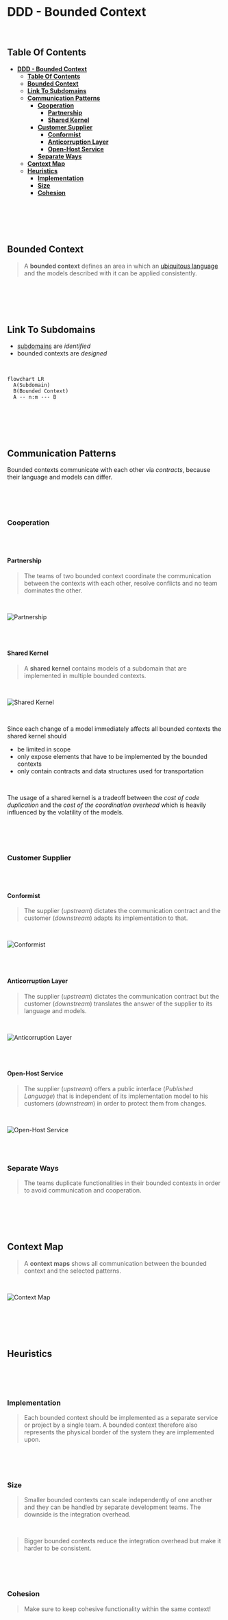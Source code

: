 # **DDD - Bounded Context**
<br>

## **Table Of Contents**

- [**DDD - Bounded Context**](#ddd---bounded-context)
  - [**Table Of Contents**](#table-of-contents)
  - [**Bounded Context**](#bounded-context)
  - [**Link To Subdomains**](#link-to-subdomains)
  - [**Communication Patterns**](#communication-patterns)
    - [**Cooperation**](#cooperation)
      - [**Partnership**](#partnership)
      - [**Shared Kernel**](#shared-kernel)
    - [**Customer Supplier**](#customer-supplier)
      - [**Conformist**](#conformist)
      - [**Anticorruption Layer**](#anticorruption-layer)
      - [**Open-Host Service**](#open-host-service)
    - [**Separate Ways**](#separate-ways)
  - [**Context Map**](#context-map)
  - [**Heuristics**](#heuristics)
    - [**Implementation**](#implementation)
    - [**Size**](#size)
    - [**Cohesion**](#cohesion)

<br>
<br>
<br>
<br>

## **Bounded Context**

> A **bounded context** defines an area in which an [ubiquitous language](./ddd-ubiquitous-language.md) and the models described with it can be applied consistently.

<br>
<br>
<br>
<br>

## **Link To Subdomains**

- [subdomains](ddd-domains.md) are *identified*
- bounded contexts are *designed*

<br>

```mermaid
flowchart LR
  A(Subdomain)
  B(Bounded Context)
  A -- n:m --- B
```

<br>
<br>
<br>
<br>

## **Communication Patterns**

Bounded contexts communicate with each other via *contracts*, because their language and models can differ.

<br>
<br>
<br>

### **Cooperation**
<br>
<br>

#### **Partnership**

> The teams of two bounded context coordinate the communication between the contexts with each other, resolve conflicts and no team dominates the other.

<br>

![Partnership](./pictures/partnership.drawio.svg)

<br>
<br>

#### **Shared Kernel**

> A **shared kernel** contains models of a subdomain that are implemented in multiple bounded contexts.

<br>

![Shared Kernel](./pictures/shared-kernel.drawio.svg)

<br>

Since each change of a model immediately affects all bounded contexts the shared kernel should
- be limited in scope
- only expose elements that have to be implemented by the bounded contexts
- only contain contracts and data structures used for transportation

<br>

The usage of a shared kernel is a tradeoff between the *cost of code duplication* and the *cost of the coordination overhead* which is heavily influenced by the volatility of the models.

<br>
<br>
<br>

### **Customer Supplier**
<br>
<br>

#### **Conformist**

> The supplier (*upstream*) dictates the communication contract and the customer (*downstream*) adapts its implementation to that.

<br>

![Conformist](./pictures/conformist.drawio.svg)

<br>
<br>

#### **Anticorruption Layer**

> The supplier (*upstream*) dictates the communication contract but the customer (*downstream*)  translates the answer of the supplier to its language and models.

<br>

![Anticorruption Layer](./pictures/anticorruption-layer.drawio.svg)

<br>
<br>

#### **Open-Host Service**

> The supplier (*upstream*) offers a public interface (*Published Language*) that is independent of its implementation model to his customers (*downstream*) in order to protect them from changes.

<br>

![Open-Host Service](./pictures/open-host-service.drawio.svg)

<br>
<br>

### **Separate Ways**

> The teams duplicate functionalities in their bounded contexts in order to avoid communication and cooperation.

<br>
<br>
<br>
<br>

## **Context Map**

> A **context maps** shows all communication between the bounded context and the selected patterns.

<br>

![Context Map](./pictures/context-map.drawio.svg)

<br>
<br>
<br>
<br>

## **Heuristics**
<br>
<br>
<br>

### **Implementation**

> Each bounded context should be implemented as a separate service or project by a single team. A bounded context therefore also represents the physical border of the system they are implemented upon.

<br>
<br>
<br>

### **Size**

> Smaller bounded contexts can scale independently of one another and they can be handled by separate development teams. The downside is the integration overhead.

<br>

> Bigger bounded contexts reduce the integration overhead but make it harder to be consistent.

<br>
<br>
<br>

### **Cohesion**

> Make sure to keep cohesive functionality within the same context!


